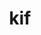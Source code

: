 ---
category: 3-letters
denotation: null
name: kif
reference_link: https://www.etymonline.com/word/kif
root_language: null
root_name: null
title: kif
type: free
word_sums:
- respelling: kif
  sum: 'Kif + '
---